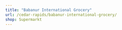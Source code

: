 ```yaml
---
title: "Babanur International Grocery"
url: /cedar-rapids/babanur-international-grocery/
shop: Supermarkt
---
```

